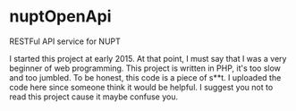 # nuptOpenApi
RESTFul API service for NUPT

I started this project at early 2015. At that point, I must say that I was a very beginner of web programming. This project is written in PHP, it's too slow and too jumbled. To be honest, this code is a piece of s\*\*t. I uploaded the code here since someone think it would be helpful. I suggest you not to read this project cause it maybe confuse you.
